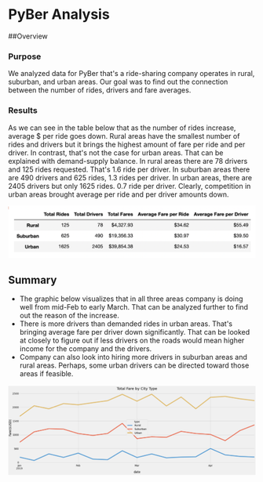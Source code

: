 # PyBer Analysis
##Overview

### Purpose

We analyzed data for PyBer that's a ride-sharing company operates in rural, suburban, and urban areas. Our goal was to find out the connection between 
the number of rides, drivers and fare averages.

### Results
As we can see in the table below that as the number of rides increase, average $ per ride goes down. Rural areas have the smallest number of rides and drivers but it brings the highest amount of fare per ride and per driver. In contrast, that's not the case for urban areas. That can be explained with demand-supply balance. In rural areas there are 78 drivers and 125 rides requested. That's 1.6 ride per driver. In suburban areas there are 490 drivers and 625 rides, 1.3 rides per driver. In urban areas, there are 2405 drivers but only 1625 rides. 0.7 ride per driver. Clearly, competition in urban areas brought average per ride and per driver amounts down.

![Ride Share Fare Date](Resources/rideshare_data.PNG)

## Summary
- The graphic below visualizes that in all three areas company is doing well from mid-Feb to early March. That can be analyzed further to find out the reason of the increase. 
- There is more drivers than demanded rides in urban areas. That's bringing average fare per driver down significantly. That can be looked at closely to figure out if less drivers on the roads would mean higher income for the company and the drivers.
- Company can also look into hiring more drivers in suburban areas and rural areas. Perhaps, some urban drivers can be directed toward those areas if feasible.


![Total Fare by City Type](Resources/Total_Fare_by_City_Type.PNG)

